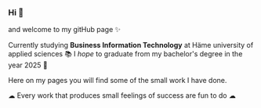 ### Hi 👋 
 and welcome to my gitHub page ✨

 Currently studying **Business Information Technology** at Häme university of applied sciences 📚
 I *hope* to graduate from my bachelor's degree in the year 2025 🤞

 Here on my pages you will find some of the small work I have done.
 
☁ Every work that produces small feelings of success are fun to do ☁


